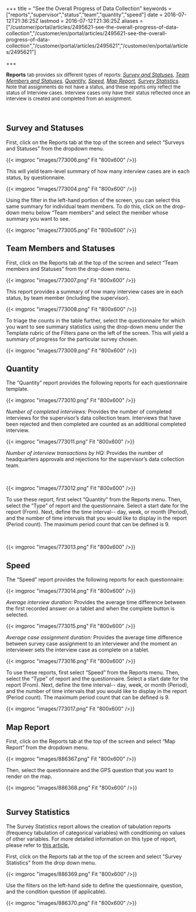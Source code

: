 ﻿+++
title = "See the Overall Progress of Data Collection"
keywords = ["reports","supervisor","status","team","quantity","speed"]
date = 2016-07-12T21:36:25Z
lastmod = 2016-07-12T21:36:25Z
aliases = ["/customer/portal/articles/2495621-see-the-overall-progress-of-data-collection","/customer/en/portal/articles/2495621-see-the-overall-progress-of-data-collection","/customer/portal/articles/2495621","/customer/en/portal/articles/2495621"]

+++

**Reports** <span style="font-size: 13px;">tab provides six different
types of reports: </span>[*Survey and Statuses*](#survey)<span
style="font-size: 13px;">, </span>[*Team Members and
Statuses*](#team)<span style="font-size: 13px;">,
</span>*[Quantity](#quantity),*<span
style="font-size: 13px;"> </span>*[Speed](#speed), [Map Report](#Map),
[Survey Statistics](#stat).*<span style="font-size: 13px;">  Note
that assignments do not have a status, and these reports only reflect
the status of Interview cases. Interview cases only have their status
reflected once an interview is created and completed from an assignment.
 </span>

 

<span id="survey"></span>Survey and Statuses
--------------------------------------------

First, click on the Reports tab at the top of the screen and select
“Surveys and Statuses” from the dropdown menu. 

{{< imgproc "images/773006.png" Fit "800x600" />}}

This will yield team-level summary of how many interview cases are in
each status, by questionnaire. 

  
{{< imgproc "images/773004.png" Fit "800x600" />}}

Using the filter in the left-hand portion of the screen, you can select
this same summary for individual team members. To do this, click on the
drop-down menu below “Team members” and select the member whose summary
you want to see.

  
{{< imgproc "images/773005.png" Fit "800x600" />}}

<span id="team"></span>Team Members and Statuses
------------------------------------------------

First, click on the Reports tab at the top of the screen and select
“Team members and Statuses” from the drop-down menu.

  
{{< imgproc "images/773007.png" Fit "800x600" />}}

This report provides a summary of how many interview cases are in each
status, by team member (including the supervisor). 

  
{{< imgproc "images/773008.png" Fit "800x600" />}}

To triage the counts in the table further, select the questionnaire for
which you want to see summary statistics using the drop-down menu under
the Template rubric of the Filters pane on the left of the screen. This
will yield a summary of progress for the particular survey chosen.

{{< imgproc "images/773009.png" Fit "800x600" />}}

<span id="quantity"></span>Quantity 
-----------------------------------

The “Quantity” report provides the following reports for each
questionnaire template. 

  
{{< imgproc "images/773010.png" Fit "800x600" />}}

*Number of completed interviews:* Provides the number of completed
interviews for the supervisor’s data collection team. Interviews that
have been rejected and then completed are counted as an additional
completed interview. 

  
{{< imgproc "images/773011.png" Fit "800x600" />}}

*Number of interview transactions by HQ:* Provides the number of
headquarters approvals and rejections for the supervisor’s data
collection team.

 

{{< imgproc "images/773012.png" Fit "800x600" />}}

To use these report, first select “Quantity” from the Reports menu.
Then, select the “Type” of report and the questionnaire. Select a start
date for the report (From). Next, define the time interval-- day, week,
or month (Period), and the number of time intervals that you would like
to display in the report (Period count). The maximum period count that
can be defined is 9. 

 

{{< imgproc "images/773013.png" Fit "800x600" />}}

<span id="speed"></span>Speed 
------------------------------

The “Speed” report provides the following reports for each
questionnaire:  
  
{{< imgproc "images/773014.png" Fit "800x600" />}}
  
*Average interview duration:* Provides the average time difference
between the first recorded answer on a tablet and when the complete
button is selected.  
  
{{< imgproc "images/773015.png" Fit "800x600" />}}  
  
*Average case assignment duration:* Provides the average time difference
between survey case assignment to an interviewer and the moment an
interviewer sets the interview case as complete on a tablet.  
  
{{< imgproc "images/773016.png" Fit "800x600" />}}  
  
To use these reports, first select “Speed” from the Reports menu. Then,
select the “Type” of report and the questionnaire. Select a start date
for the report (From). Next, define the time interval-- day, week, or
month (Period), and the number of time intervals that you would like to
display in the report (Period count). The maximum period count that can
be defined is 9.  
  
{{< imgproc "images/773017.png" Fit "800x600" />}}  

<span id="Map"></span>Map Report 
---------------------------------

First, click on the Reports tab at the top of the screen and select “Map
Report” from the dropdown menu.  

{{< imgproc "images/886367.png" Fit "800x600" />}}  
  
Then, select the questionnaire and the GPS question that you want to
render on the map.   

{{< imgproc "images/886368.png" Fit "800x600" />}}  
 

<span id="stat"></span>Survey Statistics 
-----------------------------------------

The Survey Statistics report allows the creation of tabulation reports
(frequency tabulation of categorical variables) with conditioning on
values of other variables. For more detailed information on this type of
report, please refer to [this article.](/headquarters/report-survey-statistics)   
  
First, click on the Reports tab at the top of the screen and select
"Survey Statistics" from the drop down menu.   

{{< imgproc "images/886369.png" Fit "800x600" />}}  

Use the filters on the left-hand side to define the questionnaire,
question, and the condition question (if applicable).   

{{< imgproc "images/886370.png" Fit "800x600" />}}
